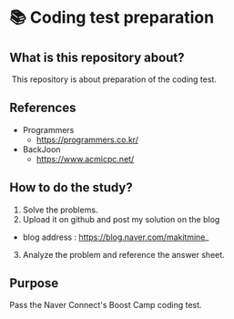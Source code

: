 # 📚 Coding test preparation

## What is this repository about?
&nbsp;This repository is about preparation of the coding test.

## References
- Programmers
  - https://programmers.co.kr/
- BackJoon
  - https://www.acmicpc.net/

## How to do the study?
1. Solve the problems.
2. Upload it on github and post my solution on the blog
  - blog address : https://blog.naver.com/makitmine_
3. Analyze the problem and reference the answer sheet.

## Purpose
Pass the Naver Connect's Boost Camp coding test.
